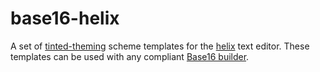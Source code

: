 # base16-helix

A set of [tinted-theming](https://github.com/tinted-theming) scheme templates for
the [helix](https://github.com/helix-editor/helix) text editor. These
templates can be used with any compliant [Base16
builder](https://github.com/tinted-theming/base16-builder-go). 

